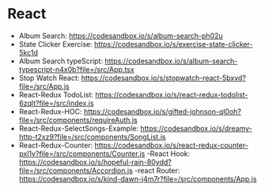 # React
- Album Search: https://codesandbox.io/s/album-search-ph02u
- State Clicker Exercise: https://codesandbox.io/s/exercise-state-clicker-5kc1d
- Album Search typeScript: https://codesandbox.io/s/album-search-typescript-n4x0b?file=/src/App.tsx
- Stop Watch React: https://codesandbox.io/s/stopwatch-react-5bxvd?file=/src/App.js
- React-Redux TodoList: https://codesandbox.io/s/react-redux-todolist-6zqlt?file=/src/index.js
- React-Redux-HOC: https://codesandbox.io/s/gifted-johnson-ql0oh?file=/src/components/requireAuth.js
- React-Redux-SelectSongs-Example: https://codesandbox.io/s/dreamy-http-t2xz9?file=/src/components/SongList.js
- React-Redux-Counter: https://codesandbox.io/s/react-redux-counter-pxl1y?file=/src/components/Counter.js
-React Hook: https://codesandbox.io/s/hopeful-rain-80ydd?file=/src/components/Accordion.js
-react Router: https://codesandbox.io/s/kind-dawn-j4m7r?file=/src/components/App.js